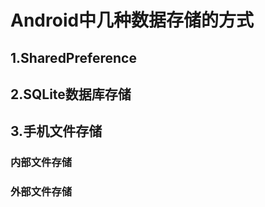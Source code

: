 # Android中几种数据存储的方式

## 1.SharedPreference

## 2.SQLite数据库存储

## 3.手机文件存储

### 内部文件存储

### 外部文件存储



